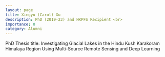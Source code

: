 ```yaml
---
layout: page
title: Xingyu (Carol) Xu
description: PhD (2019-23) and HKPFS Recipient <br> 
importance: 0
category: Alumni
---
```

PhD Thesis title: Investigating Glacial Lakes in the Hindu Kush Karakoram Himalaya Region Using Multi-Source Remote Sensing and Deep Learning
